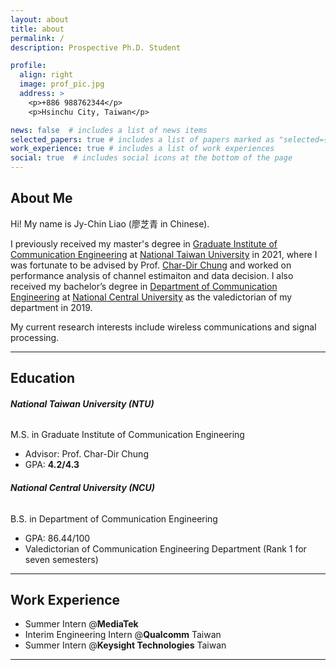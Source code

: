```yaml
---
layout: about
title: about
permalink: /
description: Prospective Ph.D. Student

profile:
  align: right
  image: prof_pic.jpg
  address: >
    <p>+886 988762344</p>
    <p>Hsinchu City, Taiwan</p>

news: false  # includes a list of news items
selected_papers: true # includes a list of papers marked as "selected={true}"
work_experience: true # includes a list of work experiences
social: true  # includes social icons at the bottom of the page
---
```

## About Me
Hi! My name is Jy-Chin Liao (廖芝青 in Chinese). 

I previously received my master's degree in [Graduate Institute of Communication Engineering](https://comm.ntu.edu.tw/en/) at [National Taiwan 
University](https://www.ntu.edu.tw/english/) in 2021, where I was fortunate to be advised by Prof. 
[Char-Dir Chung](https://www.ee.ntu.edu.tw/profile1.php?teacher_id=901162) and worked on performance analysis of channel estimaiton and data decision.
I also received my bachelor’s degree in [Department of Communication Engineering](http://www.ce.ncu.edu.tw/english/index.html) at 
[National Central University](https://www.ncu.edu.tw/en/index) as the valedictorian of my department in 2019.

My current research interests include wireless communications and signal processing.

---

## Education
###### **National Taiwan University (NTU)**
M.S. in Graduate Institute of Communication Engineering
- Advisor: Prof. Char-Dir Chung
- GPA: **4.2/4.3**

###### **National Central University (NCU)**
B.S. in Department of Communication Engineering 
- GPA: 86.44/100
- Valedictorian of Communication Engineering Department (Rank 1 for seven semesters)

---

## Work Experience
- Summer Intern @**MediaTek**
- Interim Engineering Intern @**Qualcomm** Taiwan
- Summer Intern @**Keysight Technologies** Taiwan 

---

